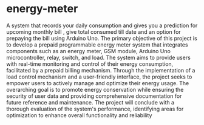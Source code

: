 # energy-meter
A system that records your daily consumption and gives you a prediction for upcoming monthly bill ,
give total consumed till date and an option for prepaying the bill using Arduino Uno.
The primary objective of this project is to develop a prepaid programmable energy 
meter system that integrates components such as an energy meter, GSM module, 
Arduino Uno microcontroller, relay, switch, and load. The system aims to provide users 
with real-time monitoring and control of their energy consumption, facilitated by a 
prepaid billing mechanism. Through the implementation of a load control mechanism 
and a user-friendly interface, the project seeks to empower users to actively manage 
and optimize their energy usage. The overarching goal is to promote energy 
conservation while ensuring the security of user data and providing comprehensive 
documentation for future reference and maintenance. The project will conclude with a 
thorough evaluation of the system's performance, identifying areas for optimization to 
enhance overall functionality and reliability
